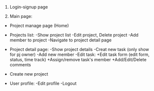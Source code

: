 1. Login-signup page

2. Main page:

-   Project manage page (Home)
-   Projects list:
    -Show project list
    -Edit project, Delete project
    -Add member to project
    -Navigate to project detail page

-   Project detail page:
    -Show project details
    -Creat new task (only show for pj owner)
    -Add new member
    -Edit task:
    +Edit task form (edit form, status, time track)
    +Assign/remove task's member
    +Add/Edit/Delete comments

-   Create new project
-   User profile:
    -Edit profile
    -Logout
